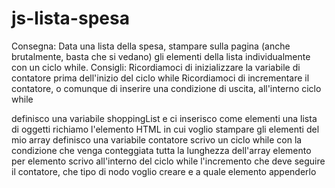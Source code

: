 # js-lista-spesa

Consegna:
Data una lista della spesa, stampare sulla pagina (anche brutalmente, basta che si vedano) gli elementi della lista individualmente con un ciclo while.
Consigli:
Ricordiamoci di inizializzare la variabile di contatore prima dell'inizio del ciclo while
Ricordiamoci di incrementare il contatore, o comunque di inserire una condizione di uscita, all'interno ciclo while


definisco una variabile shoppingList e ci inserisco come elementi una lista di oggetti
richiamo l'elemento HTML in cui voglio stampare gli elementi del mio array
definisco una variabile contatore
scrivo un ciclo while con la condizione che venga conteggiata tutta la lunghezza dell'array elemento per elemento
scrivo all'interno del ciclo while l'incremento che deve seguire il contatore, che tipo di nodo voglio creare e a quale elemento appenderlo